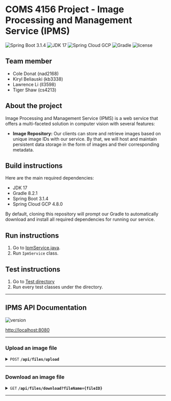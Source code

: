# COMS 4156 Project - Image Processing and Management Service (IPMS)

![Spring Boot 3.1.4](https://img.shields.io/badge/Spring%20Boot-3.1.4-brightgreen.svg)
![JDK 17](https://img.shields.io/badge/JDK-17-brightgreen.svg)
![Spring Cloud GCP](https://img.shields.io/badge/SpringCloudGCP-4.8.0-brightgreen.svg)
![Gradle](https://img.shields.io/badge/Gradle-8.2.1-yellowgreen.svg)
![license](https://img.shields.io/badge/license-Apache--2.0-blue.svg)

## Team member
- Cole Donat (nad2168)
- Kiryl Beliauski (kb3338)
- Lawrence Li (ll3598)
- Tiger Shaw (cs4213)

## About the project

Image Processing and Management Service (IPMS) is a web service that 
offers a multi-faceted solution in computer vision with several features:

- **Image Repository:** Our clients can store and retrieve images based on unique 
image IDs with our service. By that, we will host and maintain persistent data 
storage in the form of images and their corresponding metadata. 

## Build instructions

Here are the main required dependencies:
- JDK 17
- Gradle 8.2.1
- Spring Boot 3.1.4
- Spring Cloud GCP 4.8.0

By default, cloning this repository will prompt our Gradle 
to automatically download and install all required dependencies 
for running our service.

## Run instructions

1. Go to [IpmService.java](src/main/java/com/project/ipms/IpmService.java).
2. Run `IpmService` class.

## Test instructions

1. Go to [Test directory](src/test/java/com/project/ipms)
2. Run every test classes under the directory.

------------------------------------------------------------------------------------------
## IPMS API Documentation

![version](https://img.shields.io/badge/Version-0.0.1--SNAPSHOT-brightgreen.svg)

[http://localhost:8080](http://localhost:8080)

------------------------------------------------------------------------------------------

### Upload an image file

<details>
 <summary><code>POST</code> <code><b>/api/files/upload</b></code></summary>

#### Supported image file extensions

- `png`
- `jpg`
- `jpeg`

#### Parameters

> | name | type     | data type           | description                                        |
> |------|----------|---------------------|----------------------------------------------------|
> | file | required | multipart/form-data | Uploaded image file contents via multipart request |

#### Responses

> | http code | content-type       | response                                                                               |
> |-----------|--------------------|----------------------------------------------------------------------------------------|
> | `200`     | `application/json` | `{"responseMessage": "File uploaded successfully", "statusCode": 200}`                 |
> | `400`     | `application/json` | `{"responseMessage": "File has no content or file is null", "statusCode": 400}`        |
> | `400`     | `application/json` | `{"responseMessage": "Current request is not a multipart request", "statusCode": 400}` |
> | `415`     | `application/json` | `{"responseMessage": "Not a supported file type", "statusCode": 415}`                  |                                                     

</details>

------------------------------------------------------------------------------------------

### Download an image file

<details>
 <summary><code>GET</code> <code><b>/api/files/download?fileName={fileID}</b></code></summary>

#### Parameters

> | name     |  type     | data type | description                         |
> |----------|-----------|-----------|-------------------------------------|
> | `fileID` |  required | string    | The specified image ID for download |

##### Responses

> | http code | content-type               | response                                                        |
> |-----------|----------------------------|-----------------------------------------------------------------|
> | `200`     | `application/octet-stream` | Image file content download                                     |
> | `400`     | `application/json`         | `{"responseMessage": "File does not exist", "statusCode": 400}` |

</details>

------------------------------------------------------------------------------------------








